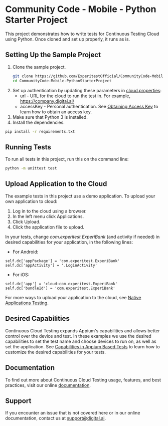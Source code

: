 # Community Code - Mobile - Python Starter Project
This project demonstrates how to write tests for Continuous Testing Cloud using Python. Once cloned and set up properly, it runs as is.

## Setting Up the Sample Project

1. Clone the sample project.
    ```bash
    git clone https://github.com/ExperitestOfficial/CommunityCode-Mobile-PythonStarterProject
    cd CommunityCode-Mobile-PythonStarterProject
    ```
1. Set up authentication by updating these  parameters in [cloud.properties](cloud.properties):
    * url - URL for the cloud to run the test in. For example, https://company.digitai.ai/
    * accessKey -  Personal authentication. See [Obtaining Access Key](https://docs.experitest.com/pages/viewpage.action?pageId=52593435) to learn how to obtain an access key.
1. Make sure that Python 3 is installed.
1. Install the dependencies.
```bash
pip install -r requirements.txt
```

## Running Tests
To run all tests in this project, run this on the command line: 

```bash
python -m unittest test
```

## Upload Application to the Cloud

The example tests in this project use a demo application.
To upload your own application to cloud:
1. Log in to the cloud using a browser.
1. In the left menu click Applications.
1. Click Upload.
1. Click the application file to upload.

In your tests, change *com.experitest.ExperiBank* (and activity if needed) in desired capabilities for your application, in the following lines:

* For Android:
```
self.dc['appPackage'] = 'com.experitest.ExperiBank'
self.dc['appActivity'] = '.LoginActivity'
```
* For iOS:
```
self.dc['app'] = 'cloud:com.experitest.ExperiBank'
self.dc['bundleId'] = 'com.experitest.ExperiBank'
```
For more ways to upload your application to the cloud, see [Native Applications Testing](https://docs.experitest.com/display/TE/Native+Applications+Testing).

## Desired Capabilities

Continuous Cloud Testing expands Appium's capabilities and allows better control over the device and test.
In these examples we use the desired capabilities to set the test name and choose devices to run on, as well as set the application.
See [Capabilities in Appium Based Tests](https://docs.experitest.com/display/TE/Capabilties+in+Appium+Based+Tests) to learn how to customize the desired capabilities for your tests.

## Documentation
To find out more about Continuous Cloud Testing usage, features, and best practices, visit our online [documentation](https://docs.experitest.com/display/TE/Test+Execution+Home).

## Support
If you encounter an issue that is not covered here or in our online documentation, contact us at [support@digital.ai](mailto:support@digital.ai).
